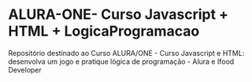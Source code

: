 # ALURA-ONE- Curso Javascript + HTML + LogicaProgramacao
Repositório destinado ao Curso ALURA/ONE -  Curso Javascript e HTML: desenvolva um jogo e pratique lógica de programação - Alura e Ifood Developer
